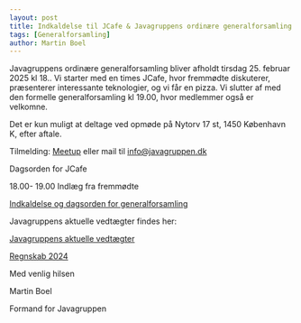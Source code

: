 ```yaml
---
layout: post
title: Indkaldelse til JCafe & Javagruppens ordinære generalforsamling 25. februar 2025
tags: [Generalforsamling]
author: Martin Boel
---
```


Javagruppens ordinære generalforsamling bliver afholdt tirsdag 25. februar 2025 kl 18.. Vi starter med en times JCafe, hvor fremmødte diskuterer, præsenterer interessante teknologier, og vi får en pizza. Vi slutter af med den formelle generalforsamling kl 19.00, hvor medlemmer også er velkomne.

Det er kun muligt at deltage ved opmøde på Nytorv 17 st, 1450 København K,  efter aftale.

Tilmelding: [Meetup](https://www.meetup.com/copenhagen-javagruppen-meetup/events/306013917/?slug=copenhagen-javagruppen-meetup&eventId=298776326) eller mail til [info@javagruppen.dk](mailto:info@javagruppen.dk)

Dagsorden for JCafe

18.00- 19.00 Indlæg fra fremmødte 


[Indkaldelse og dagsorden for generalforsamling](https://docs.google.com/document/d/1uIi5bNrFvWGnztBiX8DO9ID80KRvTPOa/edit?usp=drive_link&ouid=108038639090077937009&rtpof=true&sd=true)

Javagruppens aktuelle vedtægter findes her: 

[Javagruppens aktuelle vedtægter](https://docs.google.com/document/u/1/d/1JDyBvy0gbkhfIn04bNMM8wa5hkEvQmeqyo6d4hp0RnA/pub)

[Regnskab 2024](https://drive.google.com/file/d/1xA6fTQvsI18O8kWm93IGX87CJoxExym-/view?usp=sharing)

Med venlig hilsen

Martin Boel

Formand for Javagruppen
